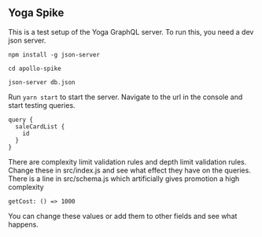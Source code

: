 ## Yoga Spike

This is a test setup of the Yoga GraphQL server. To run this, you need a dev json server.

```
npm install -g json-server

cd apollo-spike

json-server db.json
```

Run `yarn start` to start the server. Navigate to the url in the console and start testing queries.

```
query {
  saleCardList {
    id
  }
}
```

There are complexity limit validation rules and depth limit validation rules. Change these in src/index.js and see what effect they have on the queries.
There is a line in src/schema.js which artificially gives promotion a high complexity

`getCost: () => 1000`

You can change these values or add them to other fields and see what happens.
